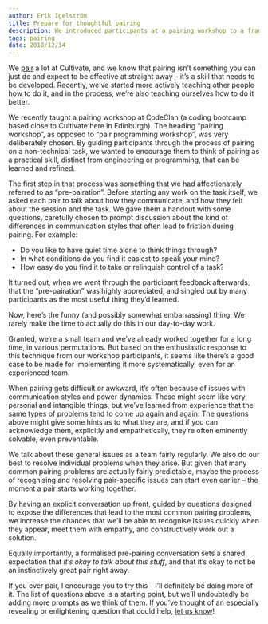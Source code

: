```yaml
---
author: Erik Igelström
title: Prepare for thoughtful pairing
description: We introduced participants at a pairing workshop to a framework for “pre-pairing” conversations, designed to help anticipate and prevent communication difficulties during pairing. The overwhelmingly positive feedback from the workshop reinforced to us how valuable this technique can be.
tags: pairing
date: 2018/12/14
---
```


We [pair](http://wiki.c2.com/?PairProgramming) a lot at Cultivate, and we know that pairing isn’t something you can just do and expect to be effective at straight away – it’s a skill that needs to be developed. Recently, we’ve started more actively teaching other people how to do it, and in the process, we’re also teaching ourselves how to do it better.

We recently taught a pairing workshop at CodeClan (a coding bootcamp based close to Cultivate here in Edinburgh). The heading “pairing workshop”, as opposed to “pair programming workshop”, was very deliberately chosen. By guiding participants through the process of pairing on a non-technical task, we wanted to encourage them to think of pairing as a practical skill, distinct from engineering or programming, that can be learned and refined.

The first step in that process was something that we had affectionately referred to as “pre-pairation”. Before starting any work on the task itself, we asked each pair to talk about how they communicate, and how they felt about the session and the task. We gave them a handout with some questions, carefully chosen to prompt discussion about the kind of differences in communication styles that often lead to friction during pairing. For example:

* Do you like to have quiet time alone to think things through?
* In what conditions do you find it easiest to speak your mind?
* How easy do you find it to take or relinquish control of a task?

It turned out, when we went through the participant feedback afterwards, that the “pre-pairation” was highly appreciated, and singled out by many participants as the most useful thing they’d learned.

<div class="callout">
  Now, here’s the funny (and possibly somewhat embarrassing) thing: We rarely make the time to actually do this in our day-to-day work.
</div>

Granted, we’re a small team and we’ve already worked together for a long time, in various permutations. But based on the enthusiastic response to this technique from our workshop participants, it seems like there’s a good case to be made for implementing it more systematically, even for an experienced team.

When pairing gets difficult or awkward, it’s often because of issues with communication styles and power dynamics. These might seem like very personal and intangible things, but we’ve learned from experience that the same types of problems tend to come up again and again. The questions above might give some hints as to what they are, and if you can acknowledge them, explicitly and empathetically, they’re often eminently solvable, even preventable.

We talk about these general issues as a team fairly regularly. We also do our best to resolve individual problems when they arise. But given that many common pairing problems are actually fairly predictable, maybe the process of recognising and resolving pair-specific issues can start even earlier – the moment a pair starts working together.

By having an explicit conversation up front, guided by questions designed to expose the differences that lead to the most common pairing problems, we increase the chances that we’ll be able to recognise issues quickly when they appear, meet them with empathy, and constructively work out a solution.

Equally importantly, a formalised pre-pairing conversation sets a shared expectation that *it’s okay to talk about this stuff*, and that it’s okay to not be an instinctively great pair right away.

If you ever pair, I encourage you to try this – I’ll definitely be doing more of it. The list of questions above is a starting point, but we’ll undoubtedly be adding more prompts as we think of them. If you’ve thought of an especially revealing or enlightening question that could help, [let us know](https://twitter.com/cultivatehq)!
